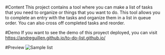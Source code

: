 #Content
This project contains a tool where you can make a list of tasks that you need to organize or things that you want to do. 
This tool allows you to complete an entry with the tasks and organize them in a list in queue order. You can also cross off completed tasks and reorder.

#Demo
If you want to see the demo of this proyect deployed, you can visit https://andreguillen.github.io/to-do-list.github.io/

#Preview
![Sample list](/list-image.jpg "Sample list")
